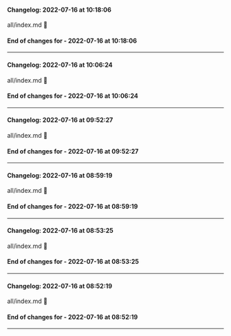 #### Changelog: 2022-07-16 at 10:18:06  
  
all/index.md      🚀  
  
#### End of changes for  - 2022-07-16 at 10:18:06  
  
----  
  
#### Changelog: 2022-07-16 at 10:06:24  
  
all/index.md      🚀  
  
#### End of changes for  - 2022-07-16 at 10:06:24  
  
----  
  
#### Changelog: 2022-07-16 at 09:52:27  
  
all/index.md      🚀  
  
#### End of changes for  - 2022-07-16 at 09:52:27  
  
----  
  
#### Changelog: 2022-07-16 at 08:59:19  
  
all/index.md 🚀   
  
#### End of changes for  - 2022-07-16 at 08:59:19  
----  
  
  
#### Changelog: 2022-07-16 at 08:53:25  
  
all/index.md 🚀   
  
#### End of changes for  - 2022-07-16 at 08:53:25  
----  
  
  
#### Changelog: 2022-07-16 at 08:52:19  
  
all/index.md 🚀   
  
#### End of changes for  - 2022-07-16 at 08:52:19  
----  
  
  
